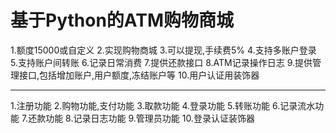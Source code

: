 # 基于Python的ATM购物商城
1.额度15000或自定义
2.实现购物商城
3.可以提现,手续费5%
4.支持多账户登录
5.支持账户间转账
6.记录日常消费
7.提供还款接口
8.ATM记录操作日志
9.提供管理接口,包括增加账户,用户额度,冻结账户等
10.用户认证用装饰器

***

1.注册功能
2.购物功能,支付功能
3.取款功能
4.登录功能
5.转账功能
6.记录流水功能
7.还款功能
8.记录日志功能
9.管理员功能
10.登录认证装饰器
